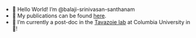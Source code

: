 - 👋 Hello World! I’m @balaji-srinivasan-santhanam
- 📎 My publications can be found [here](https://scholar.google.com/citations?user=bTfg-lsAAAAJ&hl=en).
- 🏢 I’m currently a post-doc in the [Tavazoie lab](https://tavazoielab.c2b2.columbia.edu/lab/) at Columbia University in 🗽!

<!---
balaji-srinivasan-santhanam/balaji-srinivasan-santhanam is a ✨ special ✨ repository because its `README.md` (this file) appears on your GitHub profile.
You can click the Preview link to take a look at your changes.
--->
